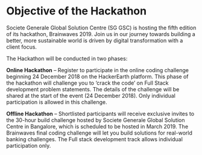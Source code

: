 # Objective of the Hackathon

Societe Generale Global Solution Centre (SG GSC) is hosting the fifth edition of its hackathon, Brainwaves 2019. Join us in our journey towards building a better, more sustainable world is driven by digital transformation with a client focus. 

The Hackathon will be conducted in two phases:

**Online Hackathon** – Register to participate in the online coding challenge beginning 24 December 2018 on the HackerEarth platform. This phase of the hackathon will challenge you to ‘crack the code’ on Full Stack development problem statements. The details of the challenge will be shared at the start of the event (24 December 2018). Only individual participation is allowed in this challenge.

**Offline Hackathon** – Shortlisted participants will receive exclusive invites to the 30-hour build challenge hosted by Societe Generale Global Solution Centre in Bangalore, which is scheduled to be hosted in March 2019. The Brainwaves final coding challenge will let you build solutions for real-world banking challenges. The Full stack development track allows individual participation only. 
